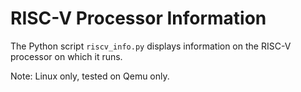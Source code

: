# RISC-V Processor Information

The Python script `riscv_info.py` displays information on the RISC-V processor on which it runs.

Note: Linux only, tested on Qemu only.
